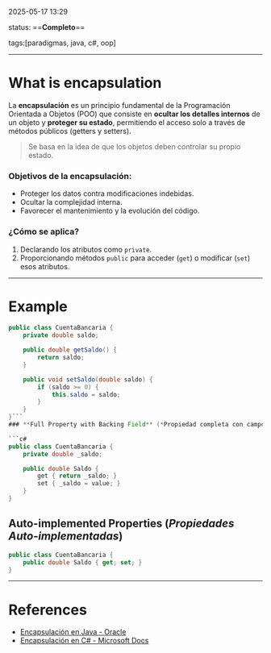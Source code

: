 2025-05-17 13:29

status: ==**Completo**==

tags:[paradigmas, java, c#, oop]

---
# What is encapsulation
La **encapsulación** es un principio fundamental de la Programación Orientada a Objetos (POO) que consiste en **ocultar los detalles internos** de un objeto y **proteger su estado**, permitiendo el acceso solo a través de métodos públicos (getters y setters).

> Se basa en la idea de que los objetos deben controlar su propio estado.

### Objetivos de la encapsulación:
- Proteger los datos contra modificaciones indebidas.
- Ocultar la complejidad interna.
- Favorecer el mantenimiento y la evolución del código.

### ¿Cómo se aplica?
1. Declarando los atributos como `private`.
2. Proporcionando métodos `public` para acceder (`get`) o modificar (`set`) esos atributos.

---
# Example
```java
public class CuentaBancaria {
    private double saldo;

    public double getSaldo() {
        return saldo;
    }

    public void setSaldo(double saldo) {
        if (saldo >= 0) {
            this.saldo = saldo;
        }
    }
}```
### **Full Property with Backing Field** (*Propiedad completa con campo privado*)

```c#
public class CuentaBancaria {
    private double _saldo;

    public double Saldo {
        get { return _saldo; }
        set { _saldo = value; }
    }
}
```
## **Auto-implemented Properties** (*Propiedades Auto-implementadas*)
```c#
public class CuentaBancaria {
    public double Saldo { get; set; }
}
```

---
# References
- [Encapsulación en Java - Oracle](https://docs.oracle.com/javase/tutorial/java/javaOO/encapsulation.html)
- [Encapsulación en C# - Microsoft Docs](https://learn.microsoft.com/es-es/dotnet/csharp/programming-guide/classes-and-structs/access-modifiers)